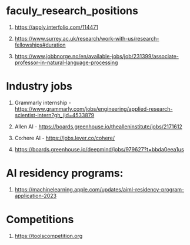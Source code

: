 # faculy_research_positions

1. https://apply.interfolio.com/114471

2. https://www.surrey.ac.uk/research/work-with-us/research-fellowships#duration
3. https://www.jobbnorge.no/en/available-jobs/job/231399/associate-professor-in-natural-language-processing


# Industry jobs
1. Grammarly internship - https://www.grammarly.com/jobs/engineering/applied-research-scientist-intern?gh_jid=4533879

2. Allen AI - https://boards.greenhouse.io/thealleninstitute/jobs/2171612

4. Co:here AI - https://jobs.lever.co/cohere/
5. https://boards.greenhouse.io/deepmind/jobs/979627?t=bbda0eea1us

# AI residency programs:
1. https://machinelearning.apple.com/updates/aiml-residency-program-application-2023

# Competitions

1. https://toolscompetition.org

